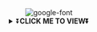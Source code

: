 <div align="center">
<img src="https://i.imgur.com/jL09B92.png" alt="google-font" border="0"></a>
<div align="center">
<details>
    <summary>⏬<b>CLICK ME TO VIEW⏬</b></summary>
<div align="center">

## [![Typing SVG](https://readme-typing-svg.herokuapp.com?font=Lemon+milk&color=0FE7000&lines=Welcome+to+𝐄𝐋𝐒𝐀+𝐌𝐖𝐎𝐋࿐+WA+Bot...;Created+by+....AJNAS...+SK....;This+is+a+Bgm+.....bot...;With+more+features...)](https://git.io/typing-svg)
  
<a href="https://bit.ly/3lC8I7t"><img src="./Elsa/NLP.gif" >
  <a  src="https://fontmeme.com/permalink/211005/637ae3b7500558dc9ef1521af68a6984.png" alt="grand-theft-auto-font" height="1000" width="1000" border="100"></a>

  # <u> SETUP <u>
  
[![Run on Repl.it](https://www.linkpicture.com/q/Untitled-3_10.jpg)](https://replit.com/@SKDRAGON/ELSAMWOL)

[![Deploy](https://www.linkpicture.com/q/heroku.jpg)](https://heroku.com/deploy?template=https://github.com/SKDRAGON1/ELSAMWOL)
